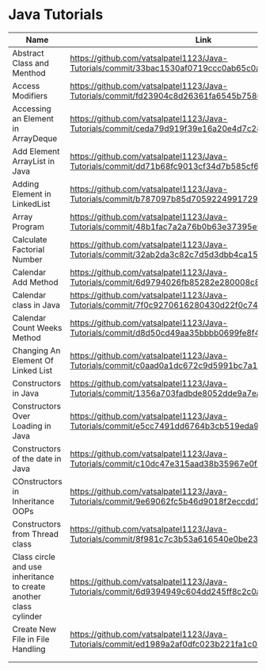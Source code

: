 # Java Tutorials

| Name                                                              | Link                                                                                         |
|-------------------------------------------------------------------|----------------------------------------------------------------------------------------------|
| Abstract Class and Menthod                                        | https://github.com/vatsalpatel1123/Java-Tutorials/commit/33bac1530af0719ccc0ab65c0ae449c7968a57c4 |
| Access Modifiers                                                  | https://github.com/vatsalpatel1123/Java-Tutorials/commit/fd23904c8d26361fa6545b7580b13f81859db076 |
| Accessing an Element in ArrayDeque                                | https://github.com/vatsalpatel1123/Java-Tutorials/commit/ceda79d919f39e16a20e4d7c28cc67175e239510 |
| Add Element ArrayList in Java                                     |https://github.com/vatsalpatel1123/Java-Tutorials/commit/dd71b68fc9013cf34d7b585cf66d1e6a03366765|
| Adding Element in LinkedList                                      |https://github.com/vatsalpatel1123/Java-Tutorials/commit/b787097b85d70592249917291927369ccaec1862|
| Array Program                                                     |https://github.com/vatsalpatel1123/Java-Tutorials/commit/48b1fac7a2a76b0b63e37395e9ca43bf518c0742|
| Calculate Factorial Number                                        |https://github.com/vatsalpatel1123/Java-Tutorials/commit/32ab2da3c82c7d5d3dbb4ca1534af1fb48337fd1|
| Calendar Add Method                                               |https://github.com/vatsalpatel1123/Java-Tutorials/commit/6d9794026fb85282e280008c8fc0a30653309943|
| Calendar class in Java                                            |https://github.com/vatsalpatel1123/Java-Tutorials/commit/7f0c9270616280430d22f0c7430e7ac72ec7b66b|
| Calendar Count Weeks Method                                       |https://github.com/vatsalpatel1123/Java-Tutorials/commit/d8d50cd49aa35bbbb0699fe8f4cc94212da0d81a|
| Changing An Element Of Linked List                                |https://github.com/vatsalpatel1123/Java-Tutorials/commit/c0aad0a1dc672c9d5991bc7a1d19451a2eb7c208|
| Constructors in Java                                              |https://github.com/vatsalpatel1123/Java-Tutorials/commit/1356a703fadbde8052dde9a7ea52e1c5a5231e95|
| Constructors Over Loading in Java                                 |https://github.com/vatsalpatel1123/Java-Tutorials/commit/e5cc7491dd6764b3cb519eda9da3bc2af4807861|
| Constructors of the date in Java                                  |https://github.com/vatsalpatel1123/Java-Tutorials/commit/c10dc47e315aad38b35967e0f1a20790b101d8bd|
| COnstructors in Inheritance OOPs                                  |https://github.com/vatsalpatel1123/Java-Tutorials/commit/9e69062fc5b46d9018f2eccdd1d84829ef829485|
| Constructors from Thread class                                    |https://github.com/vatsalpatel1123/Java-Tutorials/commit/8f981c7c3b53a616540e0be23eb5c28e28cda589|
| Class circle and use inheritance to create another class cylinder |https://github.com/vatsalpatel1123/Java-Tutorials/commit/6d9394949c604dd245ff8c2c0a3c63e49dbbb569|
| Create New File in File Handling                                  |https://github.com/vatsalpatel1123/Java-Tutorials/commit/ed1989a2af0dfc023b221fa1c0d4b5fb7d189fea|
|                                                                   ||
|                                                                   ||


